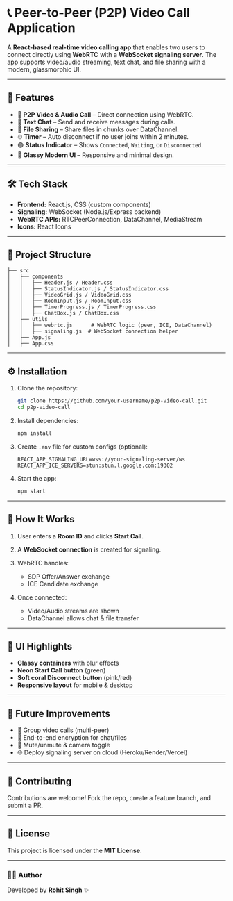 # 📞 Peer-to-Peer (P2P) Video Call Application

A **React-based real-time video calling app** that enables two users to connect directly using **WebRTC** with a **WebSocket signaling server**. The app supports video/audio streaming, text chat, and file sharing with a modern, glassmorphic UI.

---

## 🚀 Features

* 🎥 **P2P Video & Audio Call** – Direct connection using WebRTC.
* 💬 **Text Chat** – Send and receive messages during calls.
* 📂 **File Sharing** – Share files in chunks over DataChannel.
* ⏱ **Timer** – Auto disconnect if no user joins within 2 minutes.
* 🟢 **Status Indicator** – Shows `Connected`, `Waiting`, or `Disconnected`.
* 🎨 **Glassy Modern UI** – Responsive and minimal design.

---

## 🛠 Tech Stack

* **Frontend:** React.js, CSS (custom components)
* **Signaling:** WebSocket (Node.js/Express backend)
* **WebRTC APIs:** RTCPeerConnection, DataChannel, MediaStream
* **Icons:** React Icons

---

## 📂 Project Structure

```
├── src
│   ├── components
│   │   ├── Header.js / Header.css
│   │   ├── StatusIndicator.js / StatusIndicator.css
│   │   ├── VideoGrid.js / VideoGrid.css
│   │   ├── RoomInput.js / RoomInput.css
│   │   ├── TimerProgress.js / TimerProgress.css
│   │   ├── ChatBox.js / ChatBox.css 
│   ├── utils
│   │   ├── webrtc.js      # WebRTC logic (peer, ICE, DataChannel)
│   │   ├── signaling.js  # WebSocket connection helper
│   ├── App.js
│   ├── App.css
```

---

## ⚙️ Installation

1. Clone the repository:

   ```bash
   git clone https://github.com/your-username/p2p-video-call.git
   cd p2p-video-call
   ```

2. Install dependencies:

   ```bash
   npm install
   ```

3. Create `.env` file for custom configs (optional):

   ```env
   REACT_APP_SIGNALING_URL=wss://your-signaling-server/ws
   REACT_APP_ICE_SERVERS=stun:stun.l.google.com:19302
   ```

4. Start the app:

   ```bash
   npm start
   ```

---

## 📡 How It Works

1. User enters a **Room ID** and clicks **Start Call**.
2. A **WebSocket connection** is created for signaling.
3. WebRTC handles:

   * SDP Offer/Answer exchange
   * ICE Candidate exchange
4. Once connected:

   * Video/Audio streams are shown
   * DataChannel allows chat & file transfer

---

## 🎨 UI Highlights

* **Glassy containers** with blur effects
* **Neon Start Call button** (green)
* **Soft coral Disconnect button** (pink/red)
* **Responsive layout** for mobile & desktop

---

## 🔮 Future Improvements

* 📱 Group video calls (multi-peer)
* 🔐 End-to-end encryption for chat/files
* 🎤 Mute/unmute & camera toggle
* 🌐 Deploy signaling server on cloud (Heroku/Render/Vercel)

---

## 🤝 Contributing

Contributions are welcome! Fork the repo, create a feature branch, and submit a PR.

---

## 📜 License

This project is licensed under the **MIT License**.

---

### 👨‍💻 Author

Developed by **Rohit Singh** ✨
